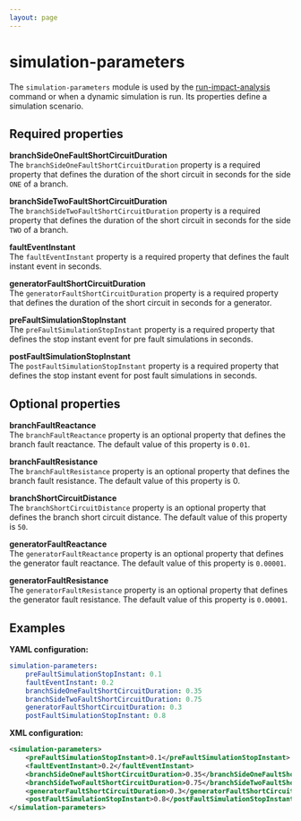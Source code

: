```yaml
---
layout: page
---
```


# simulation-parameters
The `simulation-parameters` module is used by the [run-impact-analysis]() command or when a dynamic simulation is run. Its properties define a simulation scenario.

## Required properties

**branchSideOneFaultShortCircuitDuration**  
The `branchSideOneFaultShortCircuitDuration` property is a required property that defines the duration of the short
circuit in seconds for the side `ONE` of a branch. 

**branchSideTwoFaultShortCircuitDuration**  
The `branchSideTwoFaultShortCircuitDuration` property is a required property that defines the duration of the short
circuit in seconds for the side `TWO` of a branch.

**faultEventInstant**  
The `faultEventInstant` property is a required property that defines the fault instant event in seconds.

**generatorFaultShortCircuitDuration**  
The `generatorFaultShortCircuitDuration` property is a required property that defines the duration of the short circuit in seconds for a generator.

**preFaultSimulationStopInstant**  
The `preFaultSimulationStopInstant` property is a required property that defines the stop instant event for pre fault
simulations in seconds.

**postFaultSimulationStopInstant**  
The `postFaultSimulationStopInstant` property is a required property that defines the stop instant event for post fault simulations in seconds.

## Optional properties

**branchFaultReactance**  
The `branchFaultReactance` property is an optional property that defines the branch fault reactance. The default
value of this property is `0.01`.

**branchFaultResistance**  
The `branchFaultResistance` property is an optional property that defines the branch fault resistance. The default
value of this property is 0.

**branchShortCircuitDistance**  
The `branchShortCircuitDistance` property is an optional property that defines the branch short circuit distance. The
default value of this property is `50`.

**generatorFaultReactance**  
The `generatorFaultReactance` property is an optional property that defines the generator fault reactance. The default
value of this property is `0.00001`.

**generatorFaultResistance**  
The `generatorFaultResistance` property is an optional property that defines the generator fault resistance. The default value of this property is `0.00001`.

## Examples

**YAML configuration:**
```yaml
simulation-parameters:
    preFaultSimulationStopInstant: 0.1
    faultEventInstant: 0.2
    branchSideOneFaultShortCircuitDuration: 0.35
    branchSideTwoFaultShortCircuitDuration: 0.75
    generatorFaultShortCircuitDuration: 0.3
    postFaultSimulationStopInstant: 0.8
```

**XML configuration:**
```xml
<simulation-parameters>
    <preFaultSimulationStopInstant>0.1</preFaultSimulationStopInstant>
    <faultEventInstant>0.2</faultEventInstant>
    <branchSideOneFaultShortCircuitDuration>0.35</branchSideOneFaultShortCircuitDuration>
    <branchSideTwoFaultShortCircuitDuration>0.75</branchSideTwoFaultShortCircuitDuration>
    <generatorFaultShortCircuitDuration>0.3</generatorFaultShortCircuitDuration>
    <postFaultSimulationStopInstant>0.8</postFaultSimulationStopInstant>    
</simulation-parameters>
```
